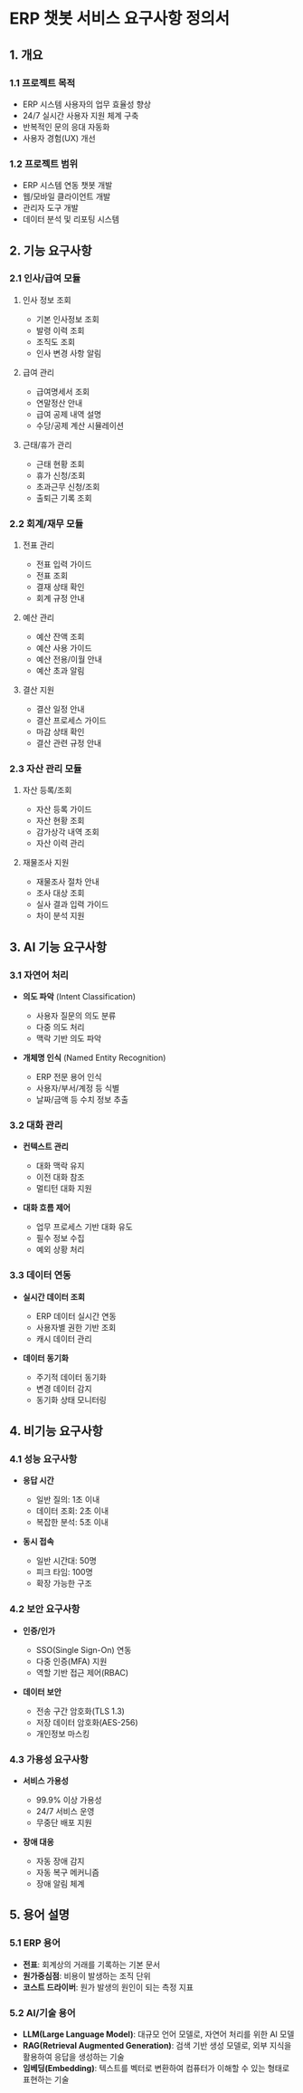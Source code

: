 # ERP 챗봇 서비스 요구사항 정의서

## 1. 개요

### 1.1 프로젝트 목적
- ERP 시스템 사용자의 업무 효율성 향상
- 24/7 실시간 사용자 지원 체계 구축
- 반복적인 문의 응대 자동화
- 사용자 경험(UX) 개선

### 1.2 프로젝트 범위
- ERP 시스템 연동 챗봇 개발
- 웹/모바일 클라이언트 개발
- 관리자 도구 개발
- 데이터 분석 및 리포팅 시스템

## 2. 기능 요구사항

### 2.1 인사/급여 모듈
1. 인사 정보 조회
   - 기본 인사정보 조회
   - 발령 이력 조회
   - 조직도 조회
   - 인사 변경 사항 알림

2. 급여 관리
   - 급여명세서 조회
   - 연말정산 안내
   - 급여 공제 내역 설명
   - 수당/공제 계산 시뮬레이션

3. 근태/휴가 관리
   - 근태 현황 조회
   - 휴가 신청/조회
   - 초과근무 신청/조회
   - 출퇴근 기록 조회

### 2.2 회계/재무 모듈
1. 전표 관리
   - 전표 입력 가이드
   - 전표 조회
   - 결재 상태 확인
   - 회계 규정 안내

2. 예산 관리
   - 예산 잔액 조회
   - 예산 사용 가이드
   - 예산 전용/이월 안내
   - 예산 초과 알림

3. 결산 지원
   - 결산 일정 안내
   - 결산 프로세스 가이드
   - 마감 상태 확인
   - 결산 관련 규정 안내

### 2.3 자산 관리 모듈
1. 자산 등록/조회
   - 자산 등록 가이드
   - 자산 현황 조회
   - 감가상각 내역 조회
   - 자산 이력 관리

2. 재물조사 지원
   - 재물조사 절차 안내
   - 조사 대상 조회
   - 실사 결과 입력 가이드
   - 차이 분석 지원

## 3. AI 기능 요구사항

### 3.1 자연어 처리
- **의도 파악** (Intent Classification)
  - 사용자 질문의 의도 분류
  - 다중 의도 처리
  - 맥락 기반 의도 파악
  
- **개체명 인식** (Named Entity Recognition)
  - ERP 전문 용어 인식
  - 사용자/부서/계정 등 식별
  - 날짜/금액 등 수치 정보 추출

### 3.2 대화 관리
- **컨텍스트 관리**
  - 대화 맥락 유지
  - 이전 대화 참조
  - 멀티턴 대화 지원

- **대화 흐름 제어**
  - 업무 프로세스 기반 대화 유도
  - 필수 정보 수집
  - 예외 상황 처리

### 3.3 데이터 연동
- **실시간 데이터 조회**
  - ERP 데이터 실시간 연동
  - 사용자별 권한 기반 조회
  - 캐시 데이터 관리

- **데이터 동기화**
  - 주기적 데이터 동기화
  - 변경 데이터 감지
  - 동기화 상태 모니터링

## 4. 비기능 요구사항

### 4.1 성능 요구사항
- **응답 시간**
  - 일반 질의: 1초 이내
  - 데이터 조회: 2초 이내
  - 복잡한 분석: 5초 이내

- **동시 접속**
  - 일반 시간대: 50명
  - 피크 타임: 100명
  - 확장 가능한 구조

### 4.2 보안 요구사항
- **인증/인가**
  - SSO(Single Sign-On) 연동
  - 다중 인증(MFA) 지원
  - 역할 기반 접근 제어(RBAC)

- **데이터 보안**
  - 전송 구간 암호화(TLS 1.3)
  - 저장 데이터 암호화(AES-256)
  - 개인정보 마스킹

### 4.3 가용성 요구사항
- **서비스 가용성**
  - 99.9% 이상 가용성
  - 24/7 서비스 운영
  - 무중단 배포 지원

- **장애 대응**
  - 자동 장애 감지
  - 자동 복구 메커니즘
  - 장애 알림 체계

## 5. 용어 설명

### 5.1 ERP 용어
- **전표**: 회계상의 거래를 기록하는 기본 문서
- **원가중심점**: 비용이 발생하는 조직 단위
- **코스트 드라이버**: 원가 발생의 원인이 되는 측정 지표

### 5.2 AI/기술 용어
- **LLM(Large Language Model)**: 대규모 언어 모델로, 자연어 처리를 위한 AI 모델
- **RAG(Retrieval Augmented Generation)**: 검색 기반 생성 모델로, 외부 지식을 활용하여 응답을 생성하는 기술
- **임베딩(Embedding)**: 텍스트를 벡터로 변환하여 컴퓨터가 이해할 수 있는 형태로 표현하는 기술 